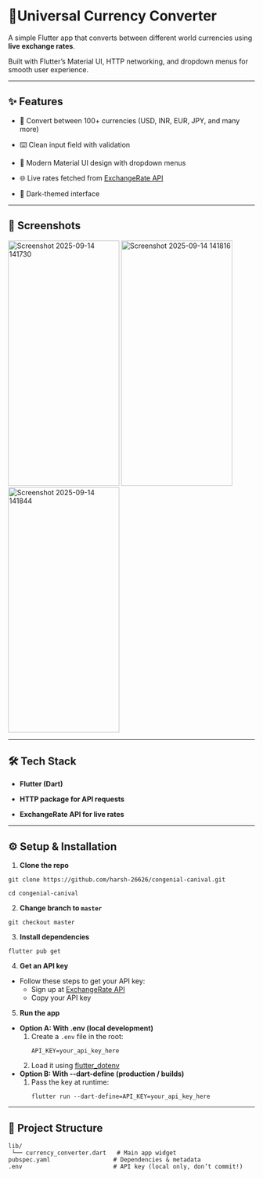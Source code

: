 # 💱Universal Currency Converter

A simple Flutter app that converts between different world currencies using **live exchange rates**.

Built with Flutter’s Material UI, HTTP networking, and dropdown menus for smooth user experience.

---

## ✨ Features

- 🔄 Convert between 100+ currencies (USD, INR, EUR, JPY, and many more)

- ⌨️ Clean input field with validation

- 📱 Modern Material UI design with dropdown menus

- 🌐 Live rates fetched from [ExchangeRate API](https://www.exchangerate-api.com/)

- 🎨 Dark-themed interface

---

## 📸 Screenshots

<img width="227" height="500" alt="Screenshot 2025-09-14 141730" src="https://github.com/user-attachments/assets/7a0f7652-7d5d-4efd-bfe4-d0805f81b3ae" /> <img width="227" height="500" alt="Screenshot 2025-09-14 141816" src="https://github.com/user-attachments/assets/da1ad3f0-873a-45c2-87ef-52c44ea34295" /> <img width="227" height="500" alt="Screenshot 2025-09-14 141844" src="https://github.com/user-attachments/assets/9988edf3-1bc1-4b13-9001-461aed54c0bf" />

---

## 🛠️ Tech Stack

- **Flutter (Dart)**

- **HTTP package for API requests**

- **ExchangeRate API for live rates**

---

## ⚙️ Setup & Installation

1. **Clone the repo**
```
git clone https://github.com/harsh-26626/congenial-canival.git

cd congenial-canival
```

2. **Change branch to `master`**
```
git checkout master
```

3. **Install dependencies**

```
flutter pub get
```

4. **Get an API key**
- Follow these steps to get your API key:
  - Sign up at [ExchangeRate API](https://www.exchangerate-api.com/)
  - Copy your API key

5. **Run the app**
- **Option A: With .env (local development)**
  1. Create a `.env` file in the root:
     ```
     API_KEY=your_api_key_here
     ```
  2. Load it using [flutter_dotenv](https://pub.dev/packages/flutter_dotenv)
- **Option B: With --dart-define (production / builds)**
  1. Pass the key at runtime:
     ```
     flutter run --dart-define=API_KEY=your_api_key_here
     ```

---

## 📂 Project Structure
```
lib/
 └── currency_converter.dart   # Main app widget
pubspec.yaml                  # Dependencies & metadata
.env                          # API key (local only, don’t commit!)
```
